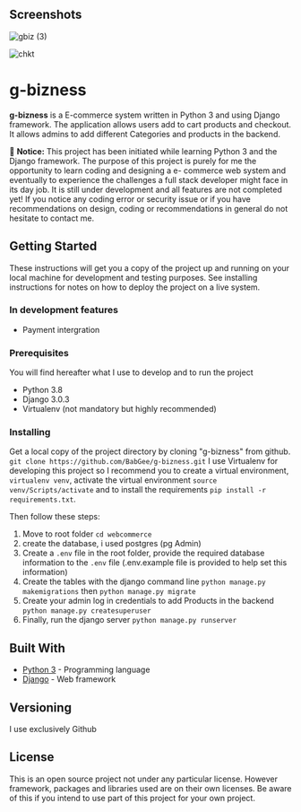 ## Screenshots

![gbiz (3)](https://user-images.githubusercontent.com/39271713/75101238-4c5b9500-55ea-11ea-82ff-2d900d60ebea.png)

![chkt](https://user-images.githubusercontent.com/39271713/75101250-6b5a2700-55ea-11ea-9bac-9c7dcfcc7dd4.png)


# g-bizness

**g-bizness** is a E-commerce system written in Python 3 and using Django framework.
The application allows users add to cart products and checkout. It allows admins to add different Categories and products in the backend. 


:loudspeaker:
**Notice:** This project has been initiated while learning Python 3 and the Django framework. The purpose of this project is purely for me the opportunity to learn coding and designing a e- commerce web system and eventually to experience the challenges a full stack developer might face in its day job. It is still under development and all features are not completed yet! If you notice any coding error or security issue or if you have recommendations on design, coding or recommendations in general do not hesitate to contact me. 

## Getting Started

These instructions will get you a copy of the project up and running on your local machine for development and testing purposes. See installing instructions for notes on how to deploy the project on a live system.


### In development features

* Payment intergration

### Prerequisites
You will find hereafter what I use to develop and to run the project
* Python 3.8
* Django 3.0.3
* Virtualenv (not mandatory but highly recommended)

### Installing
Get a local copy of the project directory by cloning "g-bizness" from github. `git clone https://github.com/BabGee/g-bizness.git`
I use Virtualenv for developing this project so I recommend you to create a virtual environment, `virtualenv venv`, activate the virtual environment `source venv/Scripts/activate`  and to install the requirements `pip install -r requirements.txt`.

Then follow these steps:
1. Move to root folder `cd webcommerce`
2. create the database, i used postgres (pg Admin)
3. Create a `.env` file in the root folder, provide the required database information  to the `.env` file (.env.example file is provided to help set this information)
4. Create the tables with the django command line `python manage.py makemigrations` then `python manage.py migrate`
5. Create your admin log in credentials to add Products in the backend `python manage.py createsuperuser`
6. Finally, run the django server `python manage.py runserver `


## Built With

* [Python 3](https://www.python.org/downloads/) - Programming language
* [Django](https://www.djangoproject.com/) - Web framework 


## Versioning
I use exclusively Github

## License

This is an open source project not under any particular license.
However framework, packages and libraries used are on their own licenses. Be aware of this if you intend to use part of this project for your own project.




